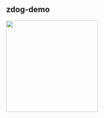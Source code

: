 ## zdog-demo

<img src="https://github.com/DanqingYANG/zdog-demo/blob/master/zdog-demo/2021-02-20-23-50-10.gif" width="250" height="250"/>

